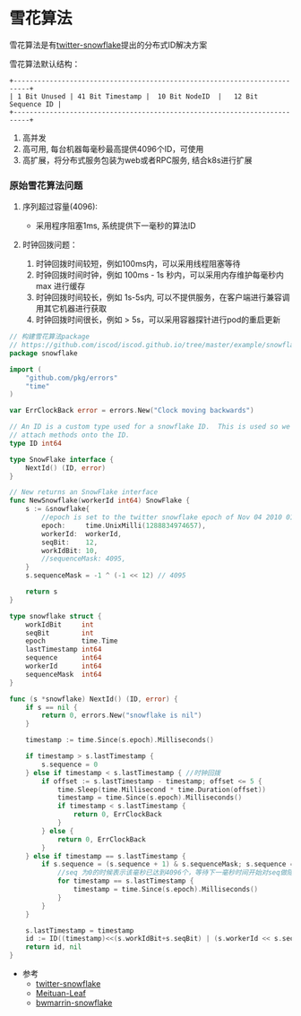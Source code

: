 # 雪花算法

雪花算法是有[twitter-snowflake](https://github.com/twitter-archive/snowflake)提出的分布式ID解决方案

雪花算法默认结构：

```
+--------------------------------------------------------------------------+
| 1 Bit Unused | 41 Bit Timestamp |  10 Bit NodeID  |   12 Bit Sequence ID |
+--------------------------------------------------------------------------+
```

1. 高并发
1. 高可用, 每台机器每毫秒最高提供4096个ID，可使用
1. 高扩展，将分布式服务包装为web或者RPC服务, 结合k8s进行扩展

### 原始雪花算法问题

1. 序列超过容量(4096):

    * 采用程序阻塞1ms, 系统提供下一毫秒的算法ID

1. 时钟回拨问题：

    1. 时钟回拨时间较短，例如100ms内，可以采用线程阻塞等待
    1. 时钟回拨时间时钟，例如 100ms - 1s 秒内，可以采用内存维护每毫秒内 max 进行缓存
    1. 时钟回拨时间较长，例如 1s-5s内, 可以不提供服务，在客户端进行兼容调用其它机器进行获取
    1. 时钟回拨时间很长，例如 > 5s，可以采用容器探针进行pod的重启更新

```go
// 构建雪花算法package
// https://github.com/iscod/iscod.github.io/tree/master/example/snowflake
package snowflake

import (
    "github.com/pkg/errors"
    "time"
)

var ErrClockBack error = errors.New("Clock moving backwards")

// An ID is a custom type used for a snowflake ID.  This is used so we can
// attach methods onto the ID.
type ID int64

type SnowFlake interface {
    NextId() (ID, error)
}

// New returns an SnowFlake interface
func NewSnowflake(workerId int64) SnowFlake {
    s := &snowflake{
        //epoch is set to the twitter snowflake epoch of Nov 04 2010 01:42:54 UTC in milliseconds
        epoch:     time.UnixMilli(1288834974657),
        workerId:  workerId,
        seqBit:    12,
        workIdBit: 10,
        //sequenceMask: 4095,
    }
    s.sequenceMask = -1 ^ (-1 << 12) // 4095

    return s
}

type snowflake struct {
    workIdBit     int
    seqBit        int
    epoch         time.Time
    lastTimestamp int64
    sequence      int64
    workerId      int64
    sequenceMask  int64
}

func (s *snowflake) NextId() (ID, error) {
    if s == nil {
        return 0, errors.New("snowflake is nil")
    }

    timestamp := time.Since(s.epoch).Milliseconds()

    if timestamp > s.lastTimestamp {
        s.sequence = 0
    } else if timestamp < s.lastTimestamp { //时钟回拨
        if offset := s.lastTimestamp - timestamp; offset <= 5 {
            time.Sleep(time.Millisecond * time.Duration(offset))
            timestamp = time.Since(s.epoch).Milliseconds()
            if timestamp < s.lastTimestamp {
                return 0, ErrClockBack
            }
        } else {
            return 0, ErrClockBack
        }
    } else if timestamp == s.lastTimestamp {
        if s.sequence = (s.sequence + 1) & s.sequenceMask; s.sequence == 0 {
            //seq 为0的时候表示该毫秒已达到4096个，等待下一毫秒时间开始对seq做随机
            for timestamp == s.lastTimestamp {
                timestamp = time.Since(s.epoch).Milliseconds()
            }
        }
    }

    s.lastTimestamp = timestamp
    id := ID((timestamp)<<(s.workIdBit+s.seqBit) | (s.workerId << s.seqBit) | s.sequence)
    return id, nil
}
```

* 参考
    * [twitter-snowflake](https://github.com/twitter-archive/snowflake)
    * [Meituan-Leaf](https://github.com/Meituan-Dianping/Leaf)
    * [bwmarrin-snowflake](https://github.com/bwmarrin/snowflake)


